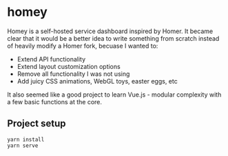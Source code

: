# homey

Homey is a self-hosted service dashboard inspired by Homer. It became clear that it would be a better idea to write something from scratch instead of heavily modify a Homer fork, becuase I wanted to:
* Extend API functionality
* Extend layout customization options
* Remove all functionality I was not using
* Add juicy CSS animations, WebGL toys, easter eggs, etc

It also seemed like a good project to learn Vue.js - modular complexity with a few basic functions at the core.

## Project setup
```
yarn install
yarn serve
```
